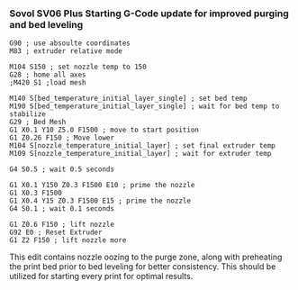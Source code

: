 <h3>Sovol SV06 Plus Starting G-Code update for improved purging and bed leveling
</h3>

```
G90 ; use absoulte coordinates
M83 ; extruder relative mode

M104 S150 ; set nozzle temp to 150
G28 ; home all axes
;M420 S1 ;load mesh

M140 S[bed_temperature_initial_layer_single] ; set bed temp
M190 S[bed_temperature_initial_layer_single] ; wait for bed temp to stabilize
G29 ; Bed Mesh
G1 X0.1 Y10 Z5.0 F1500 ; move to start position
G1 Z0.26 F150 ; Move lower
M104 S[nozzle_temperature_initial_layer] ; set final extruder temp
M109 S[nozzle_temperature_initial_layer] ; wait for extruder temp

G4 S0.5 ; wait 0.5 seconds

G1 X0.1 Y150 Z0.3 F1500 E10 ; prime the nozzle
G1 X0.3 F1500
G1 X0.4 Y15 Z0.3 F1500 E15 ; prime the nozzle
G4 S0.1 ; wait 0.1 seconds

G1 Z0.6 F150 ; lift nozzle
G92 E0 ; Reset Extruder
G1 Z2 F150 ; lift nozzle more
```

This edit contains nozzle oozing to the purge zone, along with preheating the print bed prior to bed leveling for better consistency. This should be utilized for starting every print for optimal results. 

